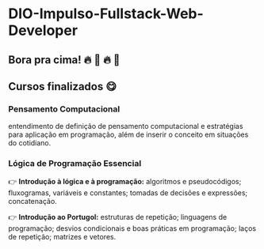# DIO-Impulso-Fullstack-Web-Developer
## Bora pra cima! 🔥 🚀 🔥 🚀


## Cursos finalizados 😋 
### Pensamento Computacional  
entendimento de definição de pensamento computacional e estratégias para aplicação em programação, além de inserir o conceito em situações do cotidiano.

### Lógica de Programação Essencial 
👉 **Introdução à lógica e à programação:** algoritmos e pseudocódigos; fluxogramas, variáveis e constantes; tomadas de decisões e expressões; concatenação.

👉 **Introdução ao Portugol:** estruturas de repetição; linguagens de programação; desvios condicionais e boas práticas em programação; laços de repetição; matrizes e vetores. 


